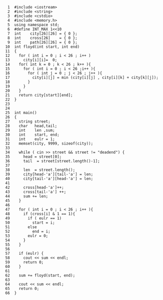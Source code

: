      1	#include <iostream>
     2	#include <string>
     3	#include <cstdio>
     4	#include <memory.h>
     5	using namespace std;
     6	#define INT_MAX 1<<10
     7	int    city[26][26] = { 0 };
     8	int    cross[26]    = { 0 };
     9	int    path[26][26] = { 0 };
    10	int floyd(int start, int end)
    11	{
    12	  for ( int i = 0 ; i < 26 ; i++ )
    13		city[i][i]=  0;
    14	  for( int k = 0 ; k < 26 ; k++ ){
    15		for ( int i = 0 ; i < 26 ;i++ ){
    16		  for ( int j = 0 ; j < 26 ; j++ ){
    17			city[i][j] = min (city[i][j] , city[i][k] + city[k][j]);
    18		  }
    19		}
    20	  }
    21	  return city[start][end];
    22	}
    23	
    24	
    25	int main()
    26	{
    27	  string street;
    28	  char   head,tail;
    29	  int    len ,sum;
    30	  int    start, end;
    31	  int    eulr = 1;
    32	  memset(city, 9999, sizeof(city));
    33	
    34	  while ( cin >> street && street != "deadend") {
    35		head = street[0];
    36		tail  = street[street.length()-1];
    37	    
    38		len  = street.length();
    39	    city[head-'a'][tail-'a'] = len;
    40	    city[tail-'a'][head-'a'] = len;
    41	
    42		cross[head-'a']++;
    43		cross[tail-'a'] ++;
    44		sum += len;
    45	  } 
    46	
    47	  for ( int i = 0 ; i < 26 ; i++ ){
    48		if (cross[i] & 1 == 1){
    49		  if ( eulr == 1)
    50			start = i;
    51		  else
    52			end = i;
    53		  eulr = 0;
    54		}
    55	  }
    56	
    57	  if (eulr) {
    58		cout << sum << endl;
    59		return 0;
    60	  }
    61	
    62	  sum += floyd(start, end);
    63	
    64	  cout << sum << endl;
    65	  return 0;
    66	}
